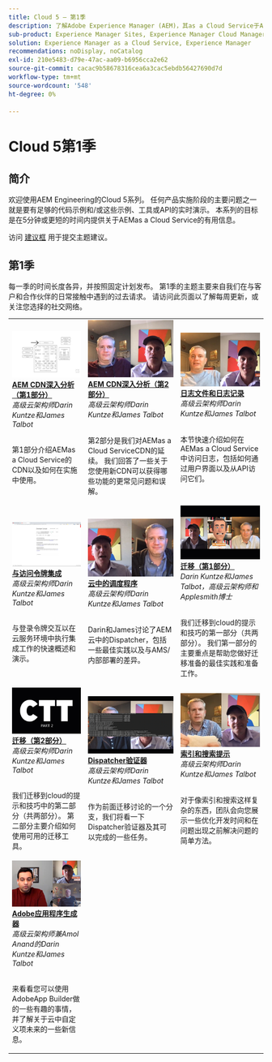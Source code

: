 ```yaml
---
title: Cloud 5 — 第1季
description: 了解Adobe Experience Manager (AEM)，其as a Cloud Service于Adobe自己的专业工程师来构建它，以及了解提供它的专业服务。
sub-product: Experience Manager Sites, Experience Manager Cloud Manager, Experience Manager Assets
solution: Experience Manager as a Cloud Service, Experience Manager
recommendations: noDisplay, noCatalog
exl-id: 210e5483-d79e-47ac-aa09-b6956cca2e62
source-git-commit: cacac9b58678316cea6a3cac5ebdb56427690d7d
workflow-type: tm+mt
source-wordcount: '548'
ht-degree: 0%

---
```


# Cloud 5第1季

## 简介

欢迎使用AEM Engineering的Cloud 5系列。 任何产品实施阶段的主要问题之一就是要有足够的代码示例和/或这些示例、工具或API的实时演示。 本系列的目标是在5分钟或更短的时间内提供关于AEMas a Cloud Service的有用信息。

访问 [建议框](https://forms.office.com/r/74P5Xz4UH0) 用于提交主题建议。

## 第1季

每一季的时间长度各异，并按照固定计划发布。 第1季的主题主要来自我们在与客户和合作伙伴的日常接触中遇到的过去请求。 请访问此页面以了解每周更新，或关注您选择的社交网络。

<table>
  <tr>
   <td>
      <a href="./cloud5-aem-cdn-part1.md">
      <img alt="AEM CDN第1部分" src="./imgs/001-thumb.png"/>
      </a>
      <div>
         <a href="./cloud5-aem-cdn-part1.md"><strong>AEM CDN深入分析（第1部分）</strong></a>         
         <br/><em>高级云架构师Darin Kuntze和James Talbot</em>
      </div>
      <p>
        <br/>
         第1部分介绍AEMas a Cloud Service的CDN以及如何在实施中使用。
      </p>
     </td>   
     <td>
      <a href="./cloud5-aem-cdn-part2.md">
         <img alt="AEM CDN第2部分" src="./imgs/002-thumb.png"/>
      </a>
      <div>
         <a href="./cloud5-aem-cdn-part2.md"><strong>AEM CDN深入分析（第2部分）</strong></a>
         <br/><em>高级云架构师Darin Kuntze和James Talbot</em>
      </div>
      <p>
        <br/>
         第2部分是我们对AEMas a Cloud ServiceCDN的延续。 我们回答了一些关于您使用新CDN可以获得哪些功能的更常见问题和误解。
      </p>
   </td>
     <td>
        <a href="./cloud5-aem-log-files.md">
            <img alt="日志文件和日志记录" src="./imgs/003-thumb.png"/>
        </a>
      <div>
         <a href="./cloud5-aem-log-files.md"><strong>日志文件和日志记录</strong></a>
         <br/><em>高级云架构师Darin Kuntze和James Talbot</em>
      </div>
      <p>
        <br/>
         本节快速介绍如何在AEMas a Cloud Service中访问日志，包括如何通过用户界面以及从API访问它们。
      </p>
   </td> 
  </tr>
  <tr>
   <td>
        <a href="./cloud5-getting-login-token-integrations.md">
            <img alt="访问令牌" src="./imgs/004-thumb.png"/>
        </a>
      <div>
        <a href="./cloud5-getting-login-token-integrations.md"><strong>与访问令牌集成</strong></a>        
         <br/><em>高级云架构师Darin Kuntze和James Talbot</em>
      </div>
      <p>
        <br/>
         与登录令牌交互以在云服务环境中执行集成工作的快速概述和演示。
      </p>
     </td>   
     <td>
      <a href="./cloud5-aem-dispatcher-cloud.md">
      <img alt="云中的 Dispatcher" src="./imgs/005-thumb.png"/>
       </a>  
      <div>
        <a href="./cloud5-aem-dispatcher-cloud.md"><strong>云中的调度程序</strong></a>
         <br/><em>高级云架构师Darin Kuntze和James Talbot</em>
      </div>
      <p>
        <br/>
        Darin和James讨论了AEM云中的Dispatcher，包括一些最佳实践以及与AMS/内部部署的差异。 
      </p>
   </td>
     <td>
        <a href="./cloud5-aem-content-migration-part-1.md">
            <img alt="迁移（第1部分）" src="./imgs/006-thumb.png"/>
        </a>
      <div>
         <a href="./cloud5-aem-content-migration-part-1.md"><strong>迁移（第1部分）</strong></a>
         <br/><em>Darin Kuntze和James Talbot，高级云架构师和Applesmith博士</em>
      </div>
      <p>
        <br/>
         我们迁移到cloud的提示和技巧的第一部分（共两部分）。 我们第一部分的主要重点是帮助您做好迁移准备的最佳实践和准备工作。
      </p>
   </td> 
  </tr>
<tr>
   <td>
        <a href="./cloud5-aem-content-migration-part-2.md">
            <img alt="迁移（第2部分）" src="./imgs/007-thumb.png"/>
        </a>
      <div>
        <a href="./cloud5-aem-content-migration-part-2.md"><strong>迁移（第2部分）</strong></a>     
         <br/><em>高级云架构师Darin Kuntze和James Talbot</em>
      </div>
      <p>
        <br/>
         我们迁移到cloud的提示和技巧中的第二部分（共两部分）。 第二部分主要介绍如何使用可用的迁移工具。
      </p>
     </td>   
     <td>
        <a href="./cloud5-aem-dispatcher-validator.md">
            <img alt="Dispatcher验证器" src="./imgs/008-thumb.png"/>
        </a>
      <div>
         <a href="./cloud5-aem-dispatcher-validator.md"><strong>Dispatcher验证器</strong></a>
         <br/><em>高级云架构师Darin Kuntze和James Talbot</em>
      </div>
      <p>
        <br/>
         作为前面迁移讨论的一个分支，我们将看一下Dispatcher验证器及其可以完成的一些任务。
      </p>
   </td>
     <td>
        <a href="./cloud5-aem-search-and-indexing.md">
            <img alt="索引和搜索提示" src="./imgs/009-thumb.png"/>
        </a>
      <div>
         <a href="./cloud5-aem-search-and-indexing.md"><strong>索引和搜索提示</strong></a>
         <br/><em>高级云架构师Darin Kuntze和James Talbot</em>
      </div>
      <p>
        <br/>
         对于像索引和搜索这样复杂的东西，团队会向您展示一些优化开发时间和在问题出现之前解决问题的简单方法。
      </p>
   </td> 
  </tr>
    <tr>
        <td>
            <a href="./cloud5-adobe-app-builder.md">
                <img alt="Adobe应用程序生成器" src="./imgs/010-thumb.png"/>
            </a>
            <div>
                <a href="./cloud5-adobe-app-builder.md"><strong>Adobe应用程序生成器</strong></a><br/>        
                <em>高级云架构师兼Amol Anand的Darin Kuntze和James Talbot</em>
            </div>
            <p><br/>
                来看看您可以使用AdobeApp Builder做的一些有趣的事情，并了解关于云中自定义项未来的一些新信息。
            </p>
        </td>
        <td></td>
        <td></td>
    </tr>
</table>
